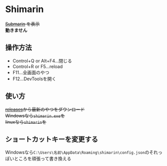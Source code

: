 # Shimarin
~~[Submarin](https://submarin.online) を表示~~  
**動きません**
## 操作方法
- Control+Q or Alt+F4...閉じる
- Control+R or F5...reload
- F11...全画面のやつ
- F12...DevToolsを開く

## 使い方
~~[releases](https://github.com/Submarinonline/Shimarin/releases)から最新のやつをダウンロード  
Windowsなら`shimarin.exe`を  
linuxなら`shimarin`を~~

## ショートカットキーを変更する
Windowsなら`C:\Users\名前\AppData\Roaming\shimarin\config.json`のそれっぽいところを頑張って書き換える
